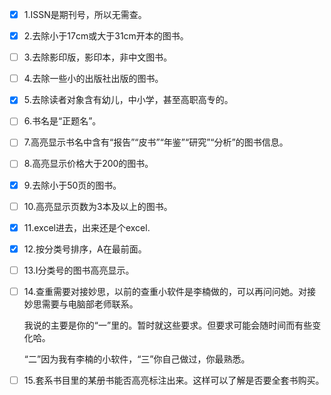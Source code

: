 -   [x] 1.ISSN是期刊号，所以无需查。

-   [x] 2.去除小于17cm或大于31cm开本的图书。

-   [ ] 3.去除影印版，影印本，非中文图书。

-   [ ] 4.去除一些小的出版社出版的图书。

-   [x] 5.去除读者对象含有幼儿，中小学，甚至高职高专的。

-   [ ] 6.书名是“正题名”。

-   [ ] 7.高亮显示书名中含有“报告”“皮书”“年鉴”“研究”“分析”的图书信息。

-   [ ] 8.高亮显示价格大于200的图书。

-   [x] 9.去除小于50页的图书。

-   [ ] 10.高亮显示页数为3本及以上的图书。

-   [x] 11.excel进去，出来还是个excel.

-   [x] 12.按分类号排序，A在最前面。

-   [ ] 13.I分类号的图书高亮显示。

-   [ ] 14.查重需要对接妙思，以前的查重小软件是李楠做的，可以再问问她。对接妙思需要与电脑部老师联系。

    我说的主要是你的“一”里的。暂时就这些要求。但要求可能会随时间而有些变化哈。

    “二”因为我有李楠的小软件，“三”你自己做过，你最熟悉。

-   [ ] 15.套系书目里的某册书能否高亮标注出来。这样可以了解是否要全套书购买。